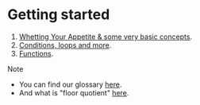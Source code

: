 # Getting started

1. [Whetting Your Appetite & some very basic concepts](./whetting-your-appetite-and-basic-concepts.md).
2. [Conditions, loops and more](./most-common-statements.md).
3. [Functions](./functions.md).

> [!NOTE]
>
> - You can find our glossary [here](./glossary.md).
> - And what is "floor quotient" [here](./floor-quotient.md).
